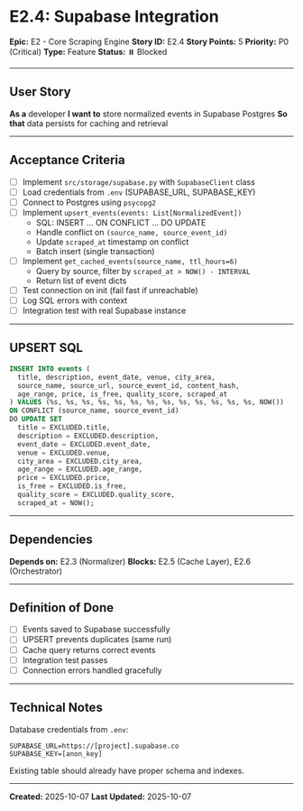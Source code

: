 # E2.4: Supabase Integration

**Epic:** E2 - Core Scraping Engine
**Story ID:** E2.4
**Story Points:** 5
**Priority:** P0 (Critical)
**Type:** Feature
**Status:** ⏸️ Blocked

---

## User Story

**As a** developer
**I want to** store normalized events in Supabase Postgres
**So that** data persists for caching and retrieval

---

## Acceptance Criteria

- [ ] Implement `src/storage/supabase.py` with `SupabaseClient` class
- [ ] Load credentials from `.env` (SUPABASE_URL, SUPABASE_KEY)
- [ ] Connect to Postgres using `psycopg2`
- [ ] Implement `upsert_events(events: List[NormalizedEvent])`
  - SQL: INSERT ... ON CONFLICT ... DO UPDATE
  - Handle conflict on `(source_name, source_event_id)`
  - Update `scraped_at` timestamp on conflict
  - Batch insert (single transaction)
- [ ] Implement `get_cached_events(source_name, ttl_hours=6)`
  - Query by source, filter by `scraped_at > NOW() - INTERVAL`
  - Return list of event dicts
- [ ] Test connection on init (fail fast if unreachable)
- [ ] Log SQL errors with context
- [ ] Integration test with real Supabase instance

---

## UPSERT SQL

```sql
INSERT INTO events (
  title, description, event_date, venue, city_area,
  source_name, source_url, source_event_id, content_hash,
  age_range, price, is_free, quality_score, scraped_at
) VALUES (%s, %s, %s, %s, %s, %s, %s, %s, %s, %s, %s, %s, %s, NOW())
ON CONFLICT (source_name, source_event_id)
DO UPDATE SET
  title = EXCLUDED.title,
  description = EXCLUDED.description,
  event_date = EXCLUDED.event_date,
  venue = EXCLUDED.venue,
  city_area = EXCLUDED.city_area,
  age_range = EXCLUDED.age_range,
  price = EXCLUDED.price,
  is_free = EXCLUDED.is_free,
  quality_score = EXCLUDED.quality_score,
  scraped_at = NOW();
```

---

## Dependencies

**Depends on:** E2.3 (Normalizer)
**Blocks:** E2.5 (Cache Layer), E2.6 (Orchestrator)

---

## Definition of Done

- [ ] Events saved to Supabase successfully
- [ ] UPSERT prevents duplicates (same run)
- [ ] Cache query returns correct events
- [ ] Integration test passes
- [ ] Connection errors handled gracefully

---

## Technical Notes

Database credentials from `.env`:
```
SUPABASE_URL=https://[project].supabase.co
SUPABASE_KEY=[anon_key]
```

Existing table should already have proper schema and indexes.

---

**Created:** 2025-10-07
**Last Updated:** 2025-10-07

